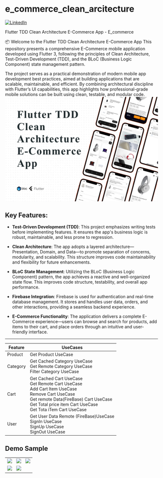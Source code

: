 # e_commerce_clean_arcitecture
[![LinkedIn][linkedin-shield]][linkedin-url]

[linkedin-shield]: https://img.shields.io/badge/LinkedIn-blue?style=for-the-badge&logo=linkedin
[linkedin-url]: https://www.linkedin.com/in/abdullah-sabry/
Flutter TDD Clean Architecture E-Commerce App - E_commerce
<tr>
📦 Welcome to the Flutter TDD Clean Architecture E-Commerce App
This repository presents a comprehensive E-Commerce mobile application developed using Flutter 3, following the principles of Clean Architecture, Test-Driven Development (TDD), and the BLoC (Business Logic Component) state management pattern.

The project serves as a practical demonstration of modern mobile app development best practices, aimed at building applications that are scalable, maintainable, and efficient. By combining architectural discipline with Flutter’s UI capabilities, this app highlights how professional-grade mobile solutions can be built using clean, testable, and modular code.
![App Cover](https://raw.githubusercontent.com/abdalla-sabry/e-commerceCleanArticture/main/assets/cover/img.png)
## Key Features:

* **Test-Driven Development (TDD)**: This project emphasizes writing tests before implementing features. It ensures the app's business logic is robust, maintainable, and less prone to regression.

* **Clean Architecture**: The app adopts a layered architecture—Presentation, Domain, and Data—to promote separation of concerns, modularity, and scalability. This structure improves code maintainability and flexibility for future enhancements.

* **BLoC State Management**: Utilizing the BLoC (Business Logic Component) pattern, the app achieves a reactive and well-organized state flow. This improves code structure, testability, and overall app performance.

* **Firebase Integration**: Firebase is used for authentication and real-time database management. It stores and handles user data, orders, and other interactions, providing a seamless backend experience.

* **E-Commerce Functionality**: The application delivers a complete E-Commerce experience—users can browse and search for products, add items to their cart, and place orders through an intuitive and user-friendly interface.
<!-- Features -->
---
| Feature        | UseCases                                                                                                                                                                                                                 |
|----------------|--------------------------------------------------------------------------------------------------------------------------------------------------------------------------------------------------------------------------|
| Product        | Get Product UseCase                                                                                                                                                                                                      |
| Category       | Get Cached Category UseCase<br/>Get Remote Category UseCase<br/>Filter Category UseCase                                                                                                                                  |
| Cart           | Get Cached Cart UseCase<br/>Get Remote Cart UseCase<br/>Add Cart Item UseCase<br/>Remove Cart UseCase <br/>Get remote Data(FireBase) Cart UseCase <br/>Get Total price item Cart UseCase <br/>Get Tota iTem Cart UseCase |
| User           |  Get  User Data Remote (FireBase)UseCase<br/>SignIn UseCase<br/>SignUp UseCase<br/>SignOut UseCase                                                                                                                       |                                                          

## Demo Sample

<div style="text-align: center">
    <table>
        <tr>
            <td style="text-align: center">
                <img src="https://res.cloudinary.com/dhyttttax/image/upload/v1695741758/RepoAssets/home-loading_r39lc6.gif" width="200"/>
            </td>            
            <td style="text-align: center">
                <img src="https://res.cloudinary.com/dhyttttax/image/upload/v1695743869/RepoAssets/home-navigation-min_q1cou5.gif" width="200"/>
            </td>
            <td style="text-align: center">
                <img src="https://res.cloudinary.com/dhyttttax/image/upload/v1695744798/RepoAssets/product-details-order_j0lvw5.gif" width="200" />
            </td>
        </tr>
        <tr>
            <td style="text-align: center">
                <img src="https://res.cloudinary.com/dhyttttax/image/upload/v1695746530/RepoAssets/user-auth-screens_k3h6fw.gif" width="200"/>
            </td>
            <td style="text-align: center">
                <img src="https://res.cloudinary.com/dhyttttax/image/upload/v1695747060/RepoAssets/user-sign-in-loading_qjqmt0.gif" width="200"/>
            </td>
        </tr>
    </table>
</div>

